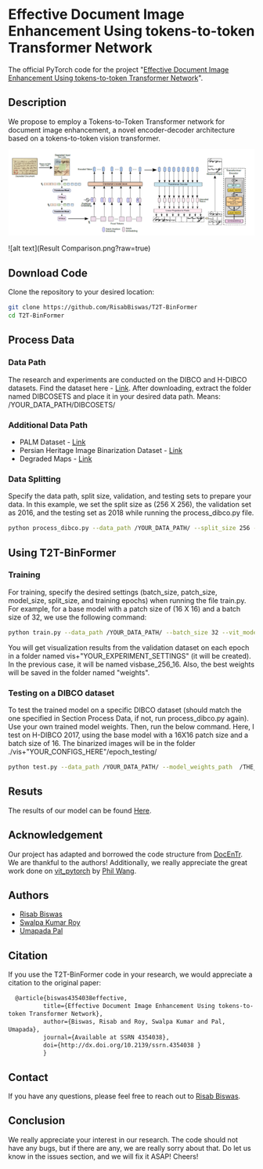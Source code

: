 # Effective Document Image Enhancement Using tokens-to-token Transformer Network
The official PyTorch code for the project "[Effective Document Image Enhancement Using tokens-to-token Transformer Network](https://papers.ssrn.com/sol3/papers.cfm?abstract_id=4354038)".

## Description
We propose to employ a Tokens-to-Token Transformer network for document image enhancement, a novel encoder-decoder architecture based on a tokens-to-token vision transformer.

![alt text](Architecture.png?raw=true)

![alt text](Result Comparison.png?raw=true)

## Download Code
Clone the repository to your desired location:
```bash
git clone https://github.com/RisabBiswas/T2T-BinFormer
cd T2T-BinFormer
```
## Process Data
### Data Path
The research and experiments are conducted on the DIBCO and H-DIBCO datasets. Find the dataset here - [Link](https://drive.google.com/drive/folders/1u8vDqRlxWe5GvRPr6cD-C7GeL9MSqBsX?usp=drive_link). After downloading, extract the folder named DIBCOSETS and place it in your desired data path. 
Means:  /YOUR_DATA_PATH/DIBCOSETS/

### Additional Data Path
* PALM Dataset - [Link](https://drive.google.com/drive/folders/1u8vDqRlxWe5GvRPr6cD-C7GeL9MSqBsX?usp=drive_link)
* Persian Heritage Image Binarization Dataset - [Link](https://drive.google.com/drive/folders/1CqP_2t7jBb9mqe4hjLJ_JDwd8vEUkyM9?usp=drive_link)
* Degraded Maps - [Link](https://drive.google.com/drive/folders/1Li2x0pHfkmwx0kVXoj4kJ7DQuaZt83GO?usp=sharing)

### Data Splitting
Specify the data path, split size, validation, and testing sets to prepare your data. In this example, we set the split size as (256 X 256), the validation set as 2016, and the testing set as 2018 while running the process_dibco.py file.
 
```bash
python process_dibco.py --data_path /YOUR_DATA_PATH/ --split_size 256 --testing_dataset 2018 --validation_dataset 2016
```

## Using T2T-BinFormer
### Training
For training, specify the desired settings (batch_size, patch_size, model_size, split_size, and training epochs) when running the file train.py. For example, for a base model with a patch size of (16 X 16) and a batch size of 32, we use the following command:

```bash
python train.py --data_path /YOUR_DATA_PATH/ --batch_size 32 --vit_model_size base --vit_patch_size 16 --epochs 151 --split_size 256 --validation_dataset 2016
```
You will get visualization results from the validation dataset on each epoch in a folder named vis+"YOUR_EXPERIMENT_SETTINGS" (it will be created). In the previous case, it will be named visbase_256_16. Also, the best weights will be saved in the folder named "weights".
 
### Testing on a DIBCO dataset
To test the trained model on a specific DIBCO dataset (should match the one specified in Section Process Data, if not, run process_dibco.py again). Use your own trained model weights. Then, run the below command. Here, I test on H-DIBCO 2017, using the base model with a 16X16 patch size and a batch size of 16. The binarized images will be in the folder ./vis+"YOUR_CONFIGS_HERE"/epoch_testing/ 
```bash
python test.py --data_path /YOUR_DATA_PATH/ --model_weights_path  /THE_MODEL_WEIGHTS_PATH/  --batch_size 16 --vit_model_size base --vit_patch_size 16 --split_size 256 --testing_dataset 2017
```

## Resuts
The results of our model can be found [Here](https://drive.google.com/drive/folders/1LojmH8AfAumZDWoQOLRikWXpYYgfF6TL?usp=sharing).

## Acknowledgement
Our project has adapted and borrowed the code structure from [DocEnTr](https://github.com/dali92002/DocEnTR/tree/main). We are thankful to the authors! Additionally, we really appreciate the great work done on [vit_pytorch](https://github.com/lucidrains/vit-pytorch/tree/main) by [Phil Wang](https://github.com/lucidrains).

## Authors
- [Risab Biswas](https://www.linkedin.com/in/risab-biswas/)
- [Swalpa Kumar Roy](https://swalpa.github.io/)
- [Umapada Pal](https://www.isical.ac.in/~umapada/)


## Citation

If you use the T2T-BinFormer code in your research, we would appreciate a citation to the original paper:
```
  @article{biswas4354038effective,
          title={Effective Document Image Enhancement Using tokens-to-token Transformer Network},
          author={Biswas, Risab and Roy, Swalpa Kumar and Pal, Umapada},
          journal={Available at SSRN 4354038},
          doi={http://dx.doi.org/10.2139/ssrn.4354038 }
          }
```

## Contact 
If you have any questions, please feel free to reach out to <a href="mailto:risabbiswas19@gmail.com" target="_blank">Risab Biswas</a>.


## Conclusion
We really appreciate your interest in our research. The code should not have any bugs, but if there are any, we are really sorry about that. Do let us know in the issues section, and we will fix it ASAP! Cheers! 
